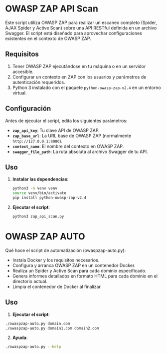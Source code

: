 # OWASP ZAP API Scan

Este script utiliza OWASP ZAP para realizar un escaneo completo (Spider, AJAX Spider y Active Scan) sobre una API RESTful definida en un archivo Swagger. El script está diseñado para aprovechar configuraciones existentes en el contexto de OWASP ZAP.

## Requisitos

1. Tener OWASP ZAP ejecutándose en tu máquina o en un servidor accesible.
2. Configurar un contexto en ZAP con los usuarios y parámetros de autenticación requeridos.
3. Python 3 instalado con el paquete `python-owasp-zap-v2.4` en un entorno virtual.

## Configuración

Antes de ejecutar el script, edita los siguientes parámetros:

- **`zap_api_key`**: Tu clave API de OWASP ZAP.
- **`zap_base_url`**: La URL base de OWASP ZAP (normalmente `http://127.0.0.1:8080`).
- **`context_name`**: El nombre del contexto en OWASP ZAP.
- **`swagger_file_path`**: La ruta absoluta al archivo Swagger de tu API.

## Uso

1. **Instalar las dependencias**:
   ```bash
   python3 -m venv venv
   source venv/bin/activate
   pip install python-owasp-zap-v2.4
   ```

2. **Ejecutar el script**:
   ```bash
   python3 zap_api_scan.py
   ```

# OWASP ZAP AUTO

Qué hace el script de automatización (owaspzap-auto.py):

- Instala Docker y los requisitos necesarios.
- Configura y arranca OWASP ZAP en un contenedor Docker.
- Realiza un Spider y Active Scan para cada dominio especificado.
- Genera informes detallados en formato HTML para cada dominio en el directorio actual.
- Limpia el contenedor de Docker al finalizar.

## Uso

1. **Ejecutar el script**:
```bash
./owaspzap-auto.py domain.com
./owaspzap-auto.py domain1.com domain2.com
```

2. **Ayuda**:
```bash
./owaspzap-auto.py --help
```


